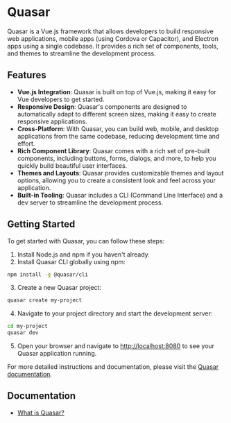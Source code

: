 # Quasar

Quasar is a Vue.js framework that allows developers to build responsive web applications, mobile apps (using Cordova or Capacitor), and Electron apps using a single codebase. It provides a rich set of components, tools, and themes to streamline the development process.

## Features

- **Vue.js Integration**: Quasar is built on top of Vue.js, making it easy for Vue developers to get started.
- **Responsive Design**: Quasar's components are designed to automatically adapt to different screen sizes, making it easy to create responsive applications.
- **Cross-Platform**: With Quasar, you can build web, mobile, and desktop applications from the same codebase, reducing development time and effort.
- **Rich Component Library**: Quasar comes with a rich set of pre-built components, including buttons, forms, dialogs, and more, to help you quickly build beautiful user interfaces.
- **Themes and Layouts**: Quasar provides customizable themes and layout options, allowing you to create a consistent look and feel across your application.
- **Built-in Tooling**: Quasar includes a CLI (Command Line Interface) and a dev server to streamline the development process.

## Getting Started

To get started with Quasar, you can follow these steps:

1. Install Node.js and npm if you haven't already.
2. Install Quasar CLI globally using npm:

```bash
npm install -g @quasar/cli
```

3. Create a new Quasar project:

```bash
quasar create my-project
```

4. Navigate to your project directory and start the development server:

```bash
cd my-project
quasar dev
```

5. Open your browser and navigate to [http://localhost:8080](http://localhost:8080) to see your Quasar application running.

For more detailed instructions and documentation, please visit the [Quasar documentation](https://quasar.dev/).

## Documentation

- [What is Quasar?](./what.is.quasar.md)